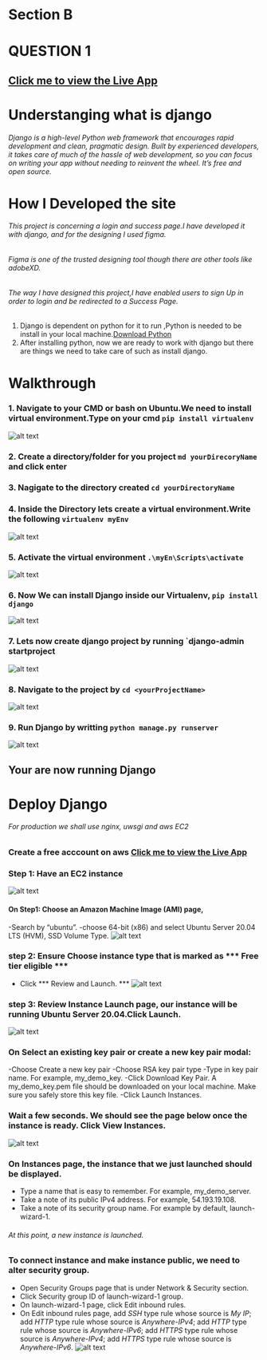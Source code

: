 # Section B 
# QUESTION 1
## [Click me to view the Live App](http://54.84.183.133/)
# Understanging what is django
###### Django is a high-level Python web framework that encourages rapid development and clean, pragmatic design. Built by experienced developers, it takes care of much of the hassle of web development, so you can focus on writing your app without needing to reinvent the wheel. It’s free and open source.
# How I Developed the site
###### This project is concerning a login and success page.I have developed it with django, and for the designing I used figma.
###### Figma is one of the trusted designing tool though there are other tools like adobeXD.
###### The way I have designed this project,I have enabled users to sign Up in order to login and be redirected to a Success Page.

1. Django is dependent on python  for it to run ,Python is needed to be install in your local machine.[Download Python](https://www.python.org/downloads/)
2. After installing python, now we are ready to work with django but there are  things we need to take care of such as install django.

# Walkthrough
### 1. Navigate to your CMD or bash on Ubuntu.We need to install virtual environment.Type on your cmd `pip install virtualenv`


![alt text](https://github.com/Danchiwaz/technical-interview-interintel/blob/main/screenshots/install_virtu.png "install virtualenv")
### 2. Create a directory/folder for you project `md yourDirecoryName` and click enter
### 3. Nagigate to the directory created `cd yourDirectoryName`
### 4. Inside the Directory lets create a virtual environment.Write the following `virtualenv myEnv`


![alt text](https://github.com/Danchiwaz/technical-interview-interintel/blob/main/screenshots/virtual.png "install inside dir virtualenv")
### 5. Activate the virtual environment `.\myEn\Scripts\activate`

![alt text](https://github.com/Danchiwaz/technical-interview-interintel/blob/main/screenshots/activate.png "install inside dir virtualenv")

### 6. Now We can install Django inside our Virtualenv, `pip install django`

![alt text](https://github.com/Danchiwaz/technical-interview-interintel/blob/main/screenshots/django.png "install inside dir virtualenv")
### 7. Lets now create django project by running `django-admin startproject <yourProjectName>
![alt text](https://github.com/Danchiwaz/technical-interview-interintel/blob/main/screenshots/django_run.png "install inside dir virtualenv")
### 8. Navigate to the project by `cd <yourProjectName>`
![alt text](https://github.com/Danchiwaz/technical-interview-interintel/blob/main/screenshots/django_root.png "install inside dir virtualenv")
### 9. Run Django by writting `python manage.py runserver`
![alt text](https://github.com/Danchiwaz/technical-interview-interintel/blob/main/screenshots/django_running.png "install inside dir virtualenv")
  
## Your are now running Django
  
  # Deploy Django  
  
  ###### For production we shall use nginx, uwsgi and aws EC2 
  
  ### Create a free acccount on aws [Click me to view the Live App](https://aws.amazon.com/free/)
  ### Step 1: Have an EC2 instance 
  ![alt text](https://github.com/Danchiwaz/technical-interview-interintel/blob/main/screenshots/aws.png "install inside dir virtualenv")
  #### On Step1: Choose an Amazon Machine Image (AMI) page,
  -Search by “ubuntu”.
  -choose 64-bit (x86) and select Ubuntu Server 20.04 LTS (HVM), SSD Volume Type.
  ![alt text](https://github.com/Danchiwaz/technical-interview-interintel/blob/main/screenshots/search.png "install inside dir virtualenv")
### step 2: Ensure Choose instance type that is marked as *** Free tier eligible ***
  - Click *** Review and Launch. ***
  ![alt text](https://github.com/Danchiwaz/technical-interview-interintel/blob/main/screenshots/launch.png "install inside dir virtualenv")
### step 3:  Review Instance Launch page, our instance will be running Ubuntu Server 20.04.Click Launch.
  ![alt text](https://github.com/Danchiwaz/technical-interview-interintel/blob/main/screenshots/launch2.png "install inside dir virtualenv")
### On Select an existing key pair or create a new key pair modal:
  -Choose Create a new key pair
-Choose RSA key pair type
-Type in key pair name. For example, my_demo_key.
-Click Download Key Pair. A my_demo_key.pem file should be downloaded on your local machine. Make sure you safely store this key file.
-Click Launch Instances.
  
 ### Wait a few seconds. We should see the page below once the instance is ready. Click View Instances.
  ![alt text](https://github.com/Danchiwaz/technical-interview-interintel/blob/main/screenshots/view.png "install inside dir virtualenv")
 ### On Instances page, the instance that we just launched should be displayed.
- Type a name that is easy to remember. For example, my_demo_server.
- Take a note of its public IPv4 address. For example, 54.193.19.108.
- Take a note of its security group name. For example by default, launch-wizard-1.

###### At this point, a new instance is launched.
### To connect instance and make instance public, we need to alter security group.
- Open Security Groups page that is under Network & Security section.
- Click Security group ID of launch-wizard-1 group.
- On launch-wizard-1 page, click Edit inbound rules.
- On Edit inbound rules page, add *SSH* type rule whose source is *My IP*; add *HTTP* type rule whose source is *Anywhere-IPv4*; add *HTTP* type rule whose source is *Anywhere-IPv6*; add *HTTPS* type rule whose source is *Anywhere-IPv4*; add *HTTPS* type rule whose source is *Anywhere-IPv6*.
  ![alt text](https://github.com/Danchiwaz/technical-interview-interintel/blob/main/screenshots/security.png "install inside dir virtualenv")


